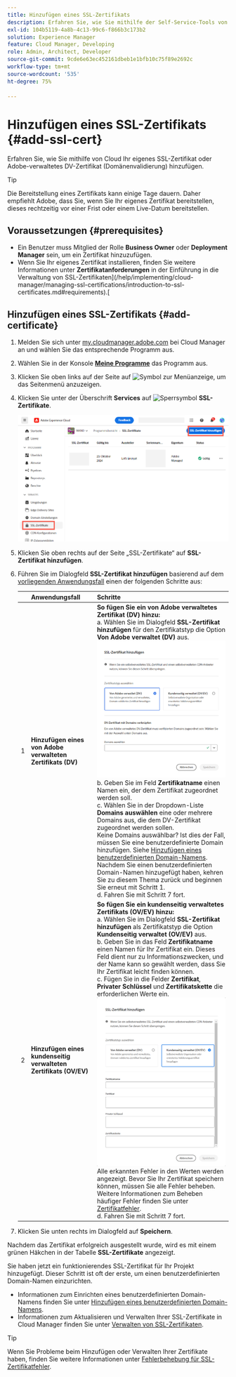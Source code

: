 ```yaml
---
title: Hinzufügen eines SSL-Zertifikats
description: Erfahren Sie, wie Sie mithilfe der Self-Service-Tools von Cloud Manager Ihr eigenes SSL-Zertifikat oder Adobe-verwaltetes DV-Zertifikat (Domänenvalidierung) hinzufügen.
exl-id: 104b5119-4a8b-4c13-99c6-f866b3c173b2
solution: Experience Manager
feature: Cloud Manager, Developing
role: Admin, Architect, Developer
source-git-commit: 9cde6e63ec452161dbeb1e1bfb10c75f89e2692c
workflow-type: tm+mt
source-wordcount: '535'
ht-degree: 75%

---
```



# Hinzufügen eines SSL-Zertifikats {#add-ssl-cert}

Erfahren Sie, wie Sie mithilfe von Cloud Ihr eigenes SSL-Zertifikat oder Adobe-verwaltetes DV-Zertifikat (Domänenvalidierung) hinzufügen.

>[!TIP]
>
>Die Bereitstellung eines Zertifikats kann einige Tage dauern. Daher empfiehlt Adobe, dass Sie, wenn Sie Ihr eigenes Zertifikat bereitstellen, dieses rechtzeitig vor einer Frist oder einem Live-Datum bereitstellen.

## Voraussetzungen {#prerequisites}

* Ein Benutzer muss Mitglied der Rolle **Business Owner** oder **Deployment Manager** sein, um ein Zertifikat hinzuzufügen.
* Wenn Sie Ihr eigenes Zertifikat installieren, finden Sie weitere Informationen unter **Zertifikatanforderungen** in der Einführung in die Verwaltung von SSL-Zertifikaten](/help/implementing/cloud-manager/managing-ssl-certifications/introduction-to-ssl-certificates.md#requirements).[

## Hinzufügen eines SSL-Zertifikats {#add-certificate}

1. Melden Sie sich unter [my.cloudmanager.adobe.com](https://my.cloudmanager.adobe.com/) bei Cloud Manager an und wählen Sie das entsprechende Programm aus.
1. Wählen Sie in der Konsole **[Meine Programme](/help/implementing/cloud-manager/navigation.md#my-programs)** das Programm aus.
1. Klicken Sie oben links auf der Seite auf ![Symbol zur Menüanzeige](https://spectrum.adobe.com/static/icons/workflow_18/Smock_ShowMenu_18_N.svg), um das Seitenmenü anzuzeigen.
1. Klicken Sie unter der Überschrift **Services** auf ![Sperrsymbol](https://spectrum.adobe.com/static/icons/workflow_18/Smock_LockClosed_18_N.svg) **SSL-Zertifikate**.

   ![Hinzufügen eines SSL-Zertifikats](/help/implementing/cloud-manager/assets/ssl/ssl-cert-add.png)

1. Klicken Sie oben rechts auf der Seite „SSL-Zertifikate“ auf **SSL-Zertifikat hinzufügen**.

1. Führen Sie im Dialogfeld **SSL-Zertifikat hinzufügen** basierend auf dem [vorliegenden Anwendungsfall](/help/implementing/cloud-manager/managing-ssl-certifications/introduction-to-ssl-certificates.md) einen der folgenden Schritte aus:

   | | Anwendungsfall | Schritte |
   | --- | --- | --- |
   | 1 | **Hinzufügen eines von Adobe verwalteten Zertifikats (DV)** | **So fügen Sie ein von Adobe verwaltetes Zertifikat (DV) hinzu:**<br> a. Wählen Sie im Dialogfeld **SSL-Zertifikat hinzufügen** für den Zertifikatstyp die Option **Von Adobe verwaltet (DV)** aus.<br>![Hinzufügen eines DV-Zertifikats](/help/implementing/cloud-manager/assets/ssl/add-dv-certificate.png)<br>b. Geben Sie im Feld **Zertifikatname** einen Namen ein, der dem Zertifikat zugeordnet werden soll.<br>c. Wählen Sie in der Dropdown-Liste **Domains auswählen** eine oder mehrere Domains aus, die dem DV-Zertifikat zugeordnet werden sollen.<br>Keine Domains auswählbar? Ist dies der Fall, müssen Sie eine benutzerdefinierte Domain hinzufügen. Siehe [Hinzufügen eines benutzerdefinierten Domain-Namens](/help/implementing/cloud-manager/custom-domain-names/add-custom-domain-name.md). Nachdem Sie einen benutzerdefinierten Domain-Namen hinzugefügt haben, kehren Sie zu diesem Thema zurück und beginnen Sie erneut mit Schritt 1.<br>d. Fahren Sie mit Schritt 7 fort. |
   | 2 | **Hinzufügen eines kundenseitig verwalteten Zertifikats (OV/EV)** | **So fügen Sie ein kundenseitig verwaltetes Zertifikats (OV/EV) hinzu:**<br> a. Wählen Sie im Dialogfeld **SSL-Zertifikat hinzufügen** als Zertifikatstyp die Option **Kundenseitig verwaltet (OV/EV)** aus.<br>b. Geben Sie in das Feld **Zertifikatname** einen Namen für Ihr Zertifikat ein. Dieses Feld dient nur zu Informationszwecken, und der Name kann so gewählt werden, dass Sie Ihr Zertifikat leicht finden können.<br>c. Fügen Sie in die Felder **Zertifikat**, **Privater Schlüssel** und **Zertifikatskette** die erforderlichen Werte ein.<br>![Dialogfeld „SSL-Zertifikat hinzufügen“](/help/implementing/cloud-manager/assets/ssl/ssl-cert-02.png)<br>Alle erkannten Fehler in den Werten werden angezeigt. Bevor Sie Ihr Zertifikat speichern können, müssen Sie alle Fehler beheben. Weitere Informationen zum Beheben häufiger Fehler finden Sie unter [Zertifikatfehler](#certificate-errors).<br>d. Fahren Sie mit Schritt 7 fort. |

1. Klicken Sie unten rechts im Dialogfeld auf **Speichern**.

Nachdem das Zertifikat erfolgreich ausgestellt wurde, wird es mit einem grünen Häkchen in der Tabelle **SSL-Zertifikate** angezeigt.

Sie haben jetzt ein funktionierendes SSL-Zertifikat für Ihr Projekt hinzugefügt. Dieser Schritt ist oft der erste, um einen benutzerdefinierten Domain-Namen einzurichten.

* Informationen zum Einrichten eines benutzerdefinierten Domain-Namens finden Sie unter [Hinzufügen eines benutzerdefinierten Domain-Namens](/help/implementing/cloud-manager/custom-domain-names/add-custom-domain-name.md).
* Informationen zum Aktualisieren und Verwalten Ihrer SSL-Zertifikate in Cloud Manager finden Sie unter [Verwalten von SSL-Zertifikaten](/help/implementing/cloud-manager/managing-ssl-certifications/managing-certificates.md).

>[!TIP]
>
>Wenn Sie Probleme beim Hinzufügen oder Verwalten Ihrer Zertifikate haben, finden Sie weitere Informationen unter [Fehlerbehebung für SSL-Zertifikatfehler](/help/implementing/cloud-manager/managing-ssl-certifications/troubleshoot-ssl-cert.md).
